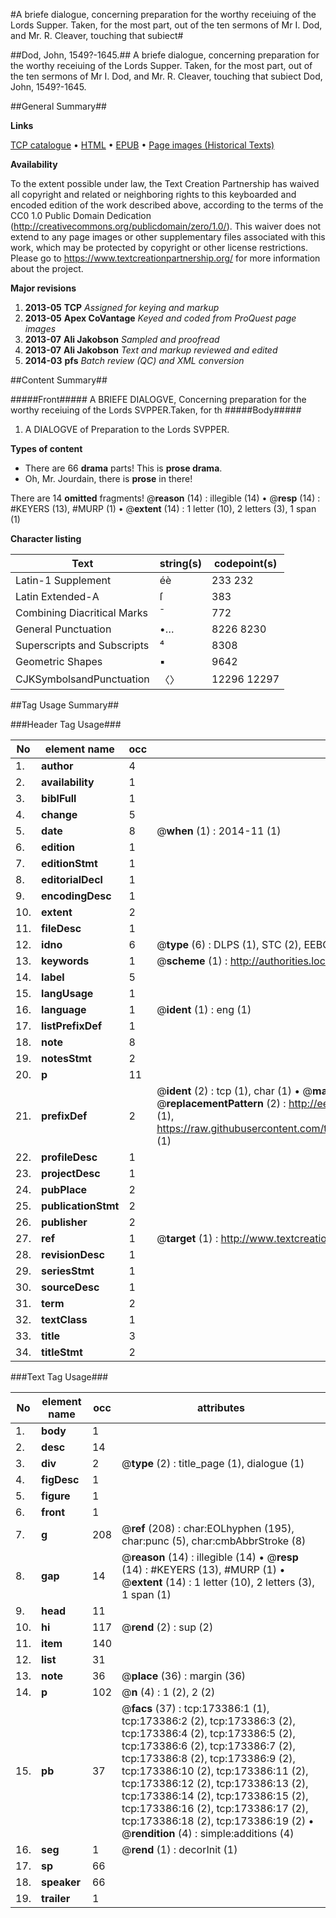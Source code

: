#A briefe dialogue, concerning preparation for the worthy receiuing of the Lords Supper. Taken, for the most part, out of the ten sermons of Mr I. Dod, and Mr. R. Cleaver, touching that subiect#

##Dod, John, 1549?-1645.##
A briefe dialogue, concerning preparation for the worthy receiuing of the Lords Supper. Taken, for the most part, out of the ten sermons of Mr I. Dod, and Mr. R. Cleaver, touching that subiect
Dod, John, 1549?-1645.

##General Summary##

**Links**

[TCP catalogue](http://www.ota.ox.ac.uk/tcp/)  • 
[HTML](http://tei.it.ox.ac.uk/tcp/Texts-HTML/free/A73/A73832.html)  • 
[EPUB](http://tei.it.ox.ac.uk/tcp/Texts-EPUB/free/A73/A73832.epub) • 
[Page images (Historical Texts)](https://historicaltexts.jisc.ac.uk/eebo-99900499e)

**Availability**

To the extent possible under law, the Text Creation Partnership has waived all copyright and related or neighboring rights to this keyboarded and encoded edition of the work described above, according to the terms of the CC0 1.0 Public Domain Dedication (http://creativecommons.org/publicdomain/zero/1.0/). This waiver does not extend to any page images or other supplementary files associated with this work, which may be protected by copyright or other license restrictions. Please go to https://www.textcreationpartnership.org/ for more information about the project.

**Major revisions**

1. __2013-05__ __TCP__ *Assigned for keying and markup*
1. __2013-05__ __Apex CoVantage__ *Keyed and coded from ProQuest page images*
1. __2013-07__ __Ali Jakobson__ *Sampled and proofread*
1. __2013-07__ __Ali Jakobson__ *Text and markup reviewed and edited*
1. __2014-03__ __pfs__ *Batch review (QC) and XML conversion*

##Content Summary##

#####Front#####
A BRIEFE DIALOGVE, Concerning preparation for the worthy receiuing of the Lords SVPPER.Taken, for th
#####Body#####

1. A DIALOGVE of Preparation to the Lords SVPPER.

**Types of content**

  * There are 66 **drama** parts! This is **prose drama**.
  * Oh, Mr. Jourdain, there is **prose** in there!

There are 14 **omitted** fragments! 
 @__reason__ (14) : illegible (14)  •  @__resp__ (14) : #KEYERS (13), #MURP (1)  •  @__extent__ (14) : 1 letter (10), 2 letters (3), 1 span (1)

**Character listing**


|Text|string(s)|codepoint(s)|
|---|---|---|
|Latin-1 Supplement|éè|233 232|
|Latin Extended-A|ſ|383|
|Combining             Diacritical Marks|̄|772|
|General Punctuation|•…|8226 8230|
|Superscripts             and Subscripts|⁴|8308|
|Geometric Shapes|▪|9642|
|CJKSymbolsandPunctuation|〈〉|12296 12297|

##Tag Usage Summary##

###Header Tag Usage###

|No|element name|occ|attributes|
|---|---|---|---|
|1.|__author__|4||
|2.|__availability__|1||
|3.|__biblFull__|1||
|4.|__change__|5||
|5.|__date__|8| @__when__ (1) : 2014-11 (1)|
|6.|__edition__|1||
|7.|__editionStmt__|1||
|8.|__editorialDecl__|1||
|9.|__encodingDesc__|1||
|10.|__extent__|2||
|11.|__fileDesc__|1||
|12.|__idno__|6| @__type__ (6) : DLPS (1), STC (2), EEBO-CITATION (1), PROQUEST (1), VID (1)|
|13.|__keywords__|1| @__scheme__ (1) : http://authorities.loc.gov/ (1)|
|14.|__label__|5||
|15.|__langUsage__|1||
|16.|__language__|1| @__ident__ (1) : eng (1)|
|17.|__listPrefixDef__|1||
|18.|__note__|8||
|19.|__notesStmt__|2||
|20.|__p__|11||
|21.|__prefixDef__|2| @__ident__ (2) : tcp (1), char (1)  •  @__matchPattern__ (2) : ([0-9\-]+):([0-9IVX]+) (1), (.+) (1)  •  @__replacementPattern__ (2) : http://eebo.chadwyck.com/downloadtiff?vid=$1&page=$2 (1), https://raw.githubusercontent.com/textcreationpartnership/Texts/master/tcpchars.xml#$1 (1)|
|22.|__profileDesc__|1||
|23.|__projectDesc__|1||
|24.|__pubPlace__|2||
|25.|__publicationStmt__|2||
|26.|__publisher__|2||
|27.|__ref__|1| @__target__ (1) : http://www.textcreationpartnership.org/docs/. (1)|
|28.|__revisionDesc__|1||
|29.|__seriesStmt__|1||
|30.|__sourceDesc__|1||
|31.|__term__|2||
|32.|__textClass__|1||
|33.|__title__|3||
|34.|__titleStmt__|2||


###Text Tag Usage###

|No|element name|occ|attributes|
|---|---|---|---|
|1.|__body__|1||
|2.|__desc__|14||
|3.|__div__|2| @__type__ (2) : title_page (1), dialogue (1)|
|4.|__figDesc__|1||
|5.|__figure__|1||
|6.|__front__|1||
|7.|__g__|208| @__ref__ (208) : char:EOLhyphen (195), char:punc (5), char:cmbAbbrStroke (8)|
|8.|__gap__|14| @__reason__ (14) : illegible (14)  •  @__resp__ (14) : #KEYERS (13), #MURP (1)  •  @__extent__ (14) : 1 letter (10), 2 letters (3), 1 span (1)|
|9.|__head__|11||
|10.|__hi__|117| @__rend__ (2) : sup (2)|
|11.|__item__|140||
|12.|__list__|31||
|13.|__note__|36| @__place__ (36) : margin (36)|
|14.|__p__|102| @__n__ (4) : 1 (2), 2 (2)|
|15.|__pb__|37| @__facs__ (37) : tcp:173386:1 (1), tcp:173386:2 (2), tcp:173386:3 (2), tcp:173386:4 (2), tcp:173386:5 (2), tcp:173386:6 (2), tcp:173386:7 (2), tcp:173386:8 (2), tcp:173386:9 (2), tcp:173386:10 (2), tcp:173386:11 (2), tcp:173386:12 (2), tcp:173386:13 (2), tcp:173386:14 (2), tcp:173386:15 (2), tcp:173386:16 (2), tcp:173386:17 (2), tcp:173386:18 (2), tcp:173386:19 (2)  •  @__rendition__ (4) : simple:additions (4)|
|16.|__seg__|1| @__rend__ (1) : decorInit (1)|
|17.|__sp__|66||
|18.|__speaker__|66||
|19.|__trailer__|1||
